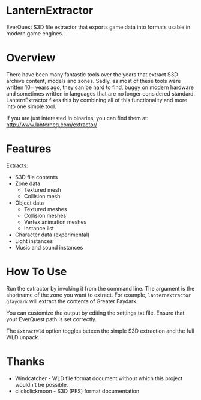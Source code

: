 # LanternExtractor
EverQuest S3D file extractor that exports game data into formats usable in modern game engines.

# Overview
There have been many fantastic tools over the years that extract S3D archive content, models and zones. Sadly, as most of these tools were written 10+ years ago, they can be hard to find, buggy on modern hardware and sometimes written in languages that are no longer considered standard. LanternExtractor fixes this by combining all of this functionality and more into one simple tool.

If you are just interested in binaries, you can find them at: http://www.lanterneq.com/extractor/

# Features
Extracts:
- S3D file contents
- Zone data
  - Textured mesh
  - Collision mesh
- Object data
  - Textured meshes
  - Collision meshes
  - Vertex animation meshes
  - Instance list
- Character data (experimental)
- Light instances
- Music and sound instances

# How To Use
Run the extractor by invoking it from the command line. The argument is the shortname of the zone you want to extract. For example, `lanternextractor gfaydark` will extract the contents of Greater Faydark.

You can customize the output by editing the settings.txt file. Ensure that your EverQuest path is set correctly.

The `ExtractWld` option toggles beteen the simple S3D extraction and the full WLD unpack.

# Thanks
- Windcatcher - WLD file format document without which this project wouldn't be possible.
- clickclickmoon - S3D (PFS) format documentation
